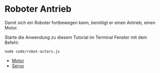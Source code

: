 # Roboter Antrieb

Damit sich ein Roboter fortbewegen kann, benötigt er einen Antrieb, einen Motor.

Starte die Anwendung zu diesem Tutorial  im Terminal Fenster mit dem Befehl: 

```node code/robot-actors.js```

* [Motor](exercises/motor)
* [Servo](exercises/servo)

